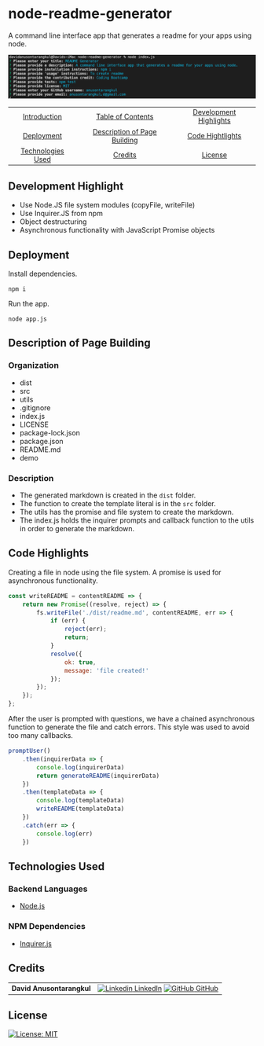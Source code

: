 # node-readme-generator

A command line interface app that generates a readme for your apps using node.

![demo](./demo/terminal-demo.png)

|                                         |                                                               |                                                   |
| :-------------------------------------: | :-----------------------------------------------------------: | :-----------------------------------------------: |
| [Introduction](#node-readme-generator)  |            [Table of Contents](#table-of-contents)            | [Development Highlights](#development-highlights) |
|         [Deployment](#deployed)         | [Description of Page Building](#Description-of-Page-Building) |       [Code Hightlights](#code-highlights)        |
| [Technologies Used](#Technologies-Used) |                      [Credits](#Credits)                      |                [License](#License)                |

## Development Highlight

- Use Node.JS file system modules (copyFile, writeFile)
- Use Inquirer.JS from npm
- Object destructuring
- Asynchronous functionality with JavaScript Promise objects

## Deployment

Install dependencies.

```
npm i
```

Run the app.

```
node app.js
```

## Description of Page Building

### Organization

- dist
- src
- utils
- .gitignore
- index.js
- LICENSE
- package-lock.json
- package.json
- README.md
- demo

### Description

- The generated markdown is created in the `dist` folder.
- The function to create the template literal is in the `src` folder.
- The utils has the promise and file system to create the markdown.
- The index.js holds the inquirer prompts and callback function to the utils in order to generate the markdown.

## Code Highlights

Creating a file in node using the file system. A promise is used for asynchronous functionality.

```JavaScript
const writeREADME = contentREADME => {
    return new Promise((resolve, reject) => {
        fs.writeFile('./dist/readme.md', contentREADME, err => {
            if (err) {
                reject(err);
                return;
            }
            resolve({
                ok: true,
                message: 'file created!'
            });
        });
    });
};
```

After the user is prompted with questions, we have a chained asynchronous function to generate the file and catch errors. This style was used to avoid too many callbacks.

```JavaScript
promptUser()
    .then(inquirerData => {
        console.log(inquirerData)
        return generateREADME(inquirerData)
    })
    .then(templateData => {
        console.log(templateData)
        writeREADME(templateData)
    })
    .catch(err => {
        console.log(err)
    })
```

## Technologies Used

### Backend Languages

- [Node.js](https://nodejs.org/en/)

### NPM Dependencies

- [Inquirer.js](https://www.npmjs.com/package/inquirer)

## Credits

|                           |                                                                                                                                                                                                       |
| ------------------------- | ----------------------------------------------------------------------------------------------------------------------------------------------------------------------------------------------------- |
| **David Anusontarangkul** | [![Linkedin](https://i.stack.imgur.com/gVE0j.png) LinkedIn](https://www.linkedin.com/in/anusontarangkul/) [![GitHub](https://i.stack.imgur.com/tskMh.png) GitHub](https://github.com/anusontarangkul) |

## License

[![License: MIT](https://img.shields.io/badge/License-MIT-yellow.svg)](https://opensource.org/licenses/MIT)
